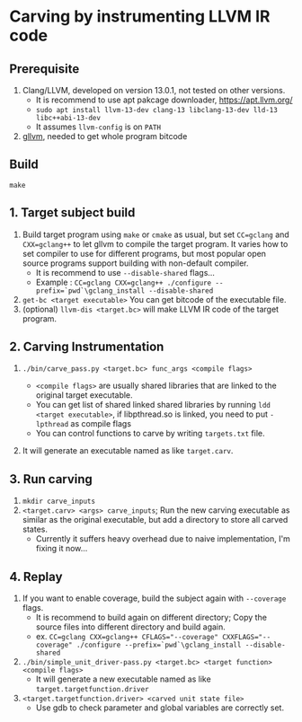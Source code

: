 # Carving by instrumenting LLVM IR code

## Prerequisite

1. Clang/LLVM, developed on version 13.0.1, not tested on other versions.
    * It is recommend to use apt pakcage downloader, https://apt.llvm.org/
    * `sudo apt install llvm-13-dev clang-13 libclang-13-dev lld-13 libc++abi-13-dev`
    * It assumes `llvm-config` is on `PATH`
2. [gllvm](https://github.com/SRI-CSL/gllvm), needed to get whole program bitcode

## Build
  `make`

## 1. Target subject build

1. Build target program using `make` or `cmake` as usual, but set `CC=gclang` and `CXX=gclang++` to let gllvm to compile the target program. It varies how to set compiler to use for different programs, but most popular open source programs support building with non-default compiler.
    * It is recommend to use `--disable-shared` flags...
    * Example : ``CC=gclang CXX=gclang++ ./configure --prefix=`pwd`\gclang_install --disable-shared``
2. `get-bc <target executable>` You can get bitcode of the executable file.
3. (optional) `llvm-dis <target.bc>` will make LLVM IR code of the target program.

## 2. Carving Instrumentation

1. `./bin/carve_pass.py <target.bc> func_args <compile flags>`
    * `<compile flags>` are usually shared libraries that are linked to the original target executable.
    * You can get list of shared linked shared libraries by running `ldd <target executable>`, if libpthread.so is linked, you need to put `-lpthread` as compile flags
    * You can control functions to carve by writing `targets.txt` file.

2. It will generate an executable named as like `target.carv`.

## 3. Run carving

1. `mkdir carve_inputs`
2. `<target.carv> <args> carve_inputs`; Run the new carving executable as similar as the original executable, but add a directory to store all carved states.
    * Currently it suffers heavy overhead due to naive implementation, I'm fixing it now...

## 4. Replay
1. If you want to enable coverage, build the subject again with `--coverage` flags.
    * It is recommend to build again on different directory; Copy the source files into different directory and build again.
    * ex. ``CC=gclang CXX=gclang++ CFLAGS="--coverage" CXXFLAGS="--coverage" ./configure --prefix=`pwd`\gclang_install --disable-shared``
2. `./bin/simple_unit_driver-pass.py <target.bc> <target function> <compile flags>`
    * It will generate a new executable named as like `target.targetfunction.driver`
3. `<target.targetfunction.driver> <carved unit state file>`
    * Use gdb to check parameter and global variables are correctly set.



